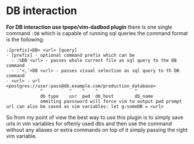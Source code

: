 # DB interaction
**For DB interaction use tpope/vim-dadbod plugin**
there is one single command `:DB` which is capable of running sql queries
the command format is the following:

```
:[prefix]<DB> <url> [query]
- [prefix] - optional command prefix which can be
  - :%DB <url> - passes whole current file as sql query to the DB command
  - :'<,'>DB <url> - passes visual selection as sql query to th DB command
- <url> - url <postgres://user:pass@db.example.com/production_database>
             ^          ^    ^    ^              ^
             db type    usr  pwd  db_host        db_name
             ommiting passsword will force vim to output pwd prompt
url can also be saved as vim variables: let g:someDB = <url>
```
So from my point of view the best way to use this plugin is to simply
save urls in vim variables for oftenly used dbs and then use the command
without any aliases or extra commands on top of it simply passing the right
vim variable.
